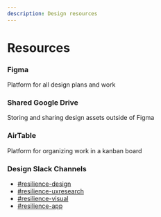 ```yaml
---
description: Design resources
---
```


# Resources

### Figma

Platform for all design plans and work

### Shared Google Drive

Storing and sharing design assets outside of Figma

### AirTable

Platform for organizing work in a kanban board

### Design Slack Channels

* [\#resilience-design](https://mutualaidworld.slack.com/archives/C010PH9MAFL)
* [\#resilience-uxresearch](https://mutualaidworld.slack.com/archives/C011HHF5UQM)
* [\#resilience-visual](https://mutualaidworld.slack.com/archives/C010CK7SXMM)
* [\#resilience-app](https://mutualaidworld.slack.com/archives/C010VC3EN2G)

